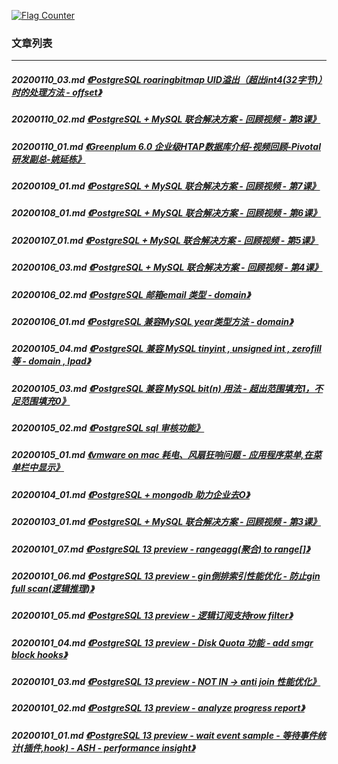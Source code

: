 <a rel="nofollow" href="http://info.flagcounter.com/h9V1"  ><img src="http://s03.flagcounter.com/count/h9V1/bg_FFFFFF/txt_000000/border_CCCCCC/columns_2/maxflags_12/viewers_0/labels_0/pageviews_0/flags_0/"  alt="Flag Counter"  border="0"  ></a>  
  
### 文章列表  
----  
##### 20200110_03.md   [《PostgreSQL roaringbitmap UID溢出（超出int4(32字节)）时的处理方法 - offset》](20200110_03.md)  
##### 20200110_02.md   [《PostgreSQL + MySQL 联合解决方案 - 回顾视频 -  第8课》](20200110_02.md)  
##### 20200110_01.md   [《Greenplum 6.0 企业级HTAP数据库介绍-视频回顾-Pivotal研发副总-姚延栋》](20200110_01.md)  
##### 20200109_01.md   [《PostgreSQL + MySQL 联合解决方案 - 回顾视频 -  第7课》](20200109_01.md)  
##### 20200108_01.md   [《PostgreSQL + MySQL 联合解决方案 - 回顾视频 -  第6课》](20200108_01.md)  
##### 20200107_01.md   [《PostgreSQL + MySQL 联合解决方案 - 回顾视频 -  第5课》](20200107_01.md)  
##### 20200106_03.md   [《PostgreSQL + MySQL 联合解决方案 - 回顾视频 -  第4课》](20200106_03.md)  
##### 20200106_02.md   [《PostgreSQL 邮箱email 类型 - domain》](20200106_02.md)  
##### 20200106_01.md   [《PostgreSQL 兼容MySQL year类型方法 - domain》](20200106_01.md)  
##### 20200105_04.md   [《PostgreSQL 兼容 MySQL tinyint , unsigned int , zerofill 等 - domain , lpad》](20200105_04.md)  
##### 20200105_03.md   [《PostgreSQL 兼容 MySQL bit(n) 用法 - 超出范围填充1，不足范围填充0》](20200105_03.md)  
##### 20200105_02.md   [《PostgreSQL sql 审核功能》](20200105_02.md)  
##### 20200105_01.md   [《vmware on mac 耗电、风扇狂响问题 - 应用程序菜单,在菜单栏中显示》](20200105_01.md)  
##### 20200104_01.md   [《PostgreSQL + mongodb 助力企业去O》](20200104_01.md)  
##### 20200103_01.md   [《PostgreSQL + MySQL 联合解决方案 - 回顾视频 -  第3课》](20200103_01.md)  
##### 20200101_07.md   [《PostgreSQL 13 preview - rangeagg(聚合) to range[]》](20200101_07.md)  
##### 20200101_06.md   [《PostgreSQL 13 preview - gin倒排索引性能优化 - 防止gin full scan(逻辑推理)》](20200101_06.md)  
##### 20200101_05.md   [《PostgreSQL 13 preview - 逻辑订阅支持row filter》](20200101_05.md)  
##### 20200101_04.md   [《PostgreSQL 13 preview - Disk Quota 功能 - add smgr block hooks》](20200101_04.md)  
##### 20200101_03.md   [《PostgreSQL 13 preview - NOT IN -> anti join 性能优化》](20200101_03.md)  
##### 20200101_02.md   [《PostgreSQL 13 preview - analyze progress report》](20200101_02.md)  
##### 20200101_01.md   [《PostgreSQL 13 preview - wait event sample - 等待事件统计(插件,hook) - ASH - performance insight》](20200101_01.md)  

